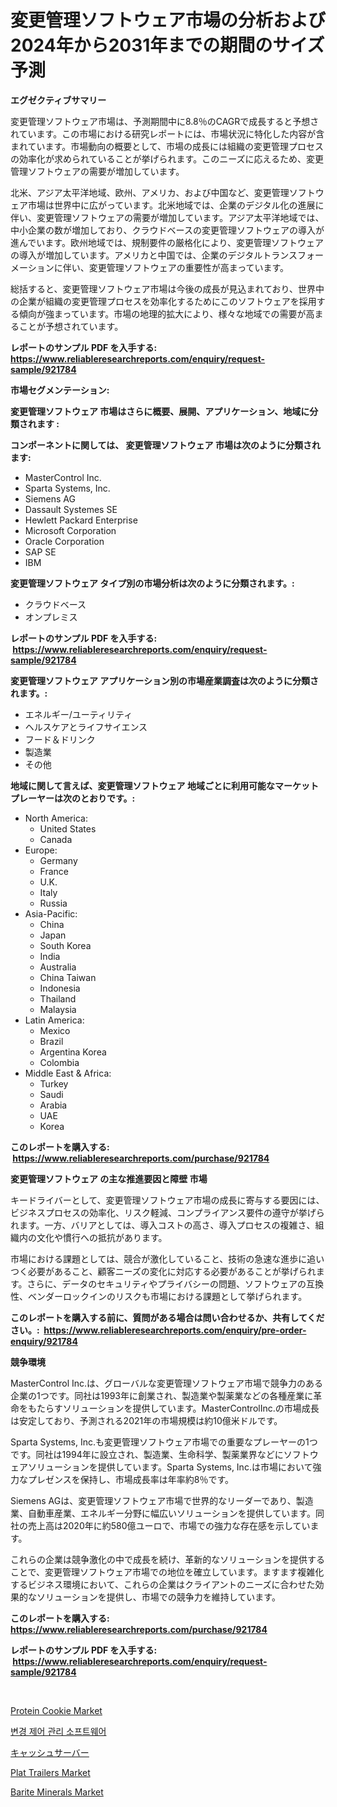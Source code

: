 <p><h1>変更管理ソフトウェア市場の分析および2024年から2031年までの期間のサイズ予測</h1></p><p><strong>エグゼクティブサマリー</strong></p>
<p><p>変更管理ソフトウェア市場は、予測期間中に8.8％のCAGRで成長すると予想されています。この市場における研究レポートには、市場状況に特化した内容が含まれています。市場動向の概要として、市場の成長には組織の変更管理プロセスの効率化が求められていることが挙げられます。このニーズに応えるため、変更管理ソフトウェアの需要が増加しています。</p><p>北米、アジア太平洋地域、欧州、アメリカ、および中国など、変更管理ソフトウェア市場は世界中に広がっています。北米地域では、企業のデジタル化の進展に伴い、変更管理ソフトウェアの需要が増加しています。アジア太平洋地域では、中小企業の数が増加しており、クラウドベースの変更管理ソフトウェアの導入が進んでいます。欧州地域では、規制要件の厳格化により、変更管理ソフトウェアの導入が増加しています。アメリカと中国では、企業のデジタルトランスフォーメーションに伴い、変更管理ソフトウェアの重要性が高まっています。</p><p>総括すると、変更管理ソフトウェア市場は今後の成長が見込まれており、世界中の企業が組織の変更管理プロセスを効率化するためにこのソフトウェアを採用する傾向が強まっています。市場の地理的拡大により、様々な地域での需要が高まることが予想されています。</p></p>
<p><strong>レポートのサンプル PDF を入手する: <a href="https://www.reliableresearchreports.com/enquiry/request-sample/921784">https://www.reliableresearchreports.com/enquiry/request-sample/921784</a></strong></p>
<p><strong>市場セグメンテーション:</strong></p>
<p><strong> 変更管理ソフトウェア 市場はさらに概要、展開、アプリケーション、地域に分類されます :</strong></p>
<p><strong>コンポーネントに関しては、 変更管理ソフトウェア 市場は次のように分類されます: &nbsp;</strong></p>
<p><ul><li>MasterControl Inc.</li><li>Sparta Systems, Inc.</li><li>Siemens AG</li><li>Dassault Systemes SE</li><li>Hewlett Packard Enterprise</li><li>Microsoft Corporation</li><li>Oracle Corporation</li><li>SAP SE</li><li>IBM</li></ul></p>
<p><strong> 変更管理ソフトウェア タイプ別の市場分析は次のように分類されます。:</strong></p>
<p><ul><li>クラウドベース</li><li>オンプレミス</li></ul></p>
<p><strong>レポートのサンプル PDF を入手する: &nbsp;<a href="https://www.reliableresearchreports.com/enquiry/request-sample/921784">https://www.reliableresearchreports.com/enquiry/request-sample/921784</a></strong></p>
<p><strong> 変更管理ソフトウェア アプリケーション別の市場産業調査は次のように分類されます。:</strong></p>
<p><ul><li>エネルギー/ユーティリティ</li><li>ヘルスケアとライフサイエンス</li><li>フード＆ドリンク</li><li>製造業</li><li>その他</li></ul></p>
<p><strong>地域に関して言えば、変更管理ソフトウェア 地域ごとに利用可能なマーケットプレーヤーは次のとおりです。:</strong></p>
<p><ul>
    <li>
        North America:
        <ul>
            <li>United States</li>
            <li>Canada</li>
        </ul>
    </li>
    <li>
        Europe:
        <ul>
            <li>Germany</li>
            <li>France</li>
            <li>U.K.</li>
            <li>Italy</li>
            <li>Russia</li>
        </ul>
    </li>
    <li>
        Asia-Pacific:
        <ul>
            <li>China</li>
            <li>Japan</li>
            <li>South Korea</li>
            <li>India</li>
            <li>Australia</li>
            <li>China Taiwan</li>
            <li>Indonesia</li>
            <li>Thailand</li>
            <li>Malaysia</li>
        </ul>
    </li>
    <li>
        Latin America:
        <ul>
            <li>Mexico</li>
            <li>Brazil</li>
            <li>Argentina Korea</li>
            <li>Colombia</li>
        </ul>
    </li>
    <li>
        Middle East & Africa:
        <ul>
            <li>Turkey</li>
            <li>Saudi</li>
            <li>Arabia</li>
            <li>UAE</li>
            <li>Korea</li>
        </ul>
    </li>
    </ul></p>
<p><strong>このレポートを購入する: &nbsp;<a href="https://www.reliableresearchreports.com/purchase/921784">https://www.reliableresearchreports.com/purchase/921784</a></strong></p>
<p><strong>変更管理ソフトウェア の主な推進要因と障壁 市場</strong></p>
<p><p>キードライバーとして、変更管理ソフトウェア市場の成長に寄与する要因には、ビジネスプロセスの効率化、リスク軽減、コンプライアンス要件の遵守が挙げられます。一方、バリアとしては、導入コストの高さ、導入プロセスの複雑さ、組織内の文化や慣行への抵抗があります。</p><p>市場における課題としては、競合が激化していること、技術の急速な進歩に追いつく必要があること、顧客ニーズの変化に対応する必要があることが挙げられます。さらに、データのセキュリティやプライバシーの問題、ソフトウェアの互換性、ベンダーロックインのリスクも市場における課題として挙げられます。</p></p>
<p><strong>このレポートを購入する前に、質問がある場合は問い合わせるか、共有してください。:&nbsp; <a href="https://www.reliableresearchreports.com/enquiry/pre-order-enquiry/921784">https://www.reliableresearchreports.com/enquiry/pre-order-enquiry/921784</a></strong></p>
<p><strong>競争環境</strong></p>
<p><p>MasterControl Inc.は、グローバルな変更管理ソフトウェア市場で競争力のある企業の1つです。同社は1993年に創業され、製造業や製薬業などの各種産業に革命をもたらすソリューションを提供しています。MasterControlInc.の市場成長は安定しており、予測される2021年の市場規模は約10億米ドルです。</p><p>Sparta Systems, Inc.も変更管理ソフトウェア市場での重要なプレーヤーの1つです。同社は1994年に設立され、製造業、生命科学、製薬業界などにソフトウェアソリューションを提供しています。Sparta Systems, Inc.は市場において強力なプレゼンスを保持し、市場成長率は年率約8％です。</p><p>Siemens AGは、変更管理ソフトウェア市場で世界的なリーダーであり、製造業、自動車産業、エネルギー分野に幅広いソリューションを提供しています。同社の売上高は2020年に約580億ユーロで、市場での強力な存在感を示しています。</p><p>これらの企業は競争激化の中で成長を続け、革新的なソリューションを提供することで、変更管理ソフトウェア市場での地位を確立しています。ますます複雑化するビジネス環境において、これらの企業はクライアントのニーズに合わせた効果的なソリューションを提供し、市場での競争力を維持しています。</p></p>
<p><strong>このレポートを購入する: &nbsp; <a href="https://www.reliableresearchreports.com/purchase/921784">https://www.reliableresearchreports.com/purchase/921784</a></strong></p>
<p><strong>レポートのサンプル PDF を入手する: &nbsp;<a href="https://www.reliableresearchreports.com/enquiry/request-sample/921784">https://www.reliableresearchreports.com/enquiry/request-sample/921784</a></strong><strong></strong></p>
<p>&nbsp;</p>
<p><p><a href="https://github.com/Chiragrp22/Market-Research-Report-List-3/blob/main/protein-cookie-market.md">Protein Cookie Market</a></p><p><a href="https://github.com/sougarounis/Market-Research-Report-List-2/blob/main/5259134182322.md">변경 제어 관리 소프트웨어</a></p><p><a href="https://github.com/mohamedbakry57/Market-Research-Report-List-2/blob/main/5653610182325.md">キャッシュサーバー</a></p><p><a href="https://issuu.com/reportprime-2/docs/plat-trailers-market-size-2030.pptx">Plat Trailers Market</a></p><p><a href="https://github.com/derrinmiltonellis35gcl/Market-Research-Report-List-1/blob/main/barite-minerals-market.md">Barite Minerals Market</a></p></p>
